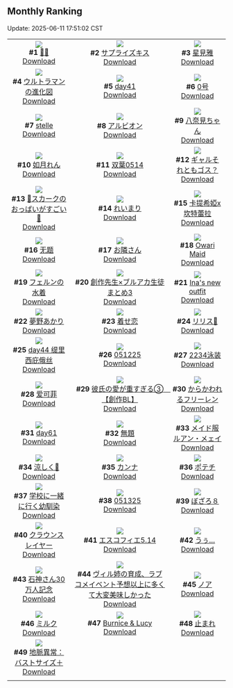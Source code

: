 ## Monthly Ranking
Update: 2025-06-11 17:51:02 CST

|      |      |      |
| :----: | :----: | :----: |
| ![](https://i.pixiv.re/c/240x480/img-master/img/2025/05/14/00/00/08/130377267_p0_master1200.jpg)<br>**#1** [💙💙](https://www.pixiv.net/artworks/130377267)<br>[Download](https://i.pixiv.re/img-original/img/2025/05/14/00/00/08/130377267_p0.png) | ![](https://i.pixiv.re/c/240x480/img-master/img/2025/05/13/00/00/23/130344168_p0_master1200.jpg)<br>**#2** [サプライズキス](https://www.pixiv.net/artworks/130344168)<br>[Download](https://i.pixiv.re/img-original/img/2025/05/13/00/00/23/130344168_p0.png) | ![](https://i.pixiv.re/c/240x480/img-master/img/2025/05/14/12/39/47/130391208_p0_master1200.jpg)<br>**#3** [星見雅](https://www.pixiv.net/artworks/130391208)<br>[Download](https://i.pixiv.re/img-original/img/2025/05/14/12/39/47/130391208_p0.jpg) |
| ![](https://i.pixiv.re/c/240x480/img-master/img/2025/05/14/00/08/45/130377922_p0_master1200.jpg)<br>**#4** [ウルトラマンの進化図](https://www.pixiv.net/artworks/130377922)<br>[Download](https://i.pixiv.re/img-original/img/2025/05/14/00/08/45/130377922_p0.png) | ![](https://i.pixiv.re/c/240x480/img-master/img/2025/05/14/00/32/47/130378838_p0_master1200.jpg)<br>**#5** [day41](https://www.pixiv.net/artworks/130378838)<br>[Download](https://i.pixiv.re/img-original/img/2025/05/14/00/32/47/130378838_p0.jpg) | ![](https://i.pixiv.re/c/240x480/img-master/img/2025/05/14/19/00/03/130399299_p0_master1200.jpg)<br>**#6** [0号](https://www.pixiv.net/artworks/130399299)<br>[Download](https://i.pixiv.re/img-original/img/2025/05/14/19/00/03/130399299_p0.jpg) |
| ![](https://i.pixiv.re/c/240x480/img-master/img/2025/05/14/13/40/51/130392354_p0_master1200.jpg)<br>**#7** [stelle](https://www.pixiv.net/artworks/130392354)<br>[Download](https://i.pixiv.re/img-original/img/2025/05/14/13/40/51/130392354_p0.png) | ![](https://i.pixiv.re/c/240x480/img-master/img/2025/05/14/22/23/37/130407369_p0_master1200.jpg)<br>**#8** [アルビオン](https://www.pixiv.net/artworks/130407369)<br>[Download](https://i.pixiv.re/img-original/img/2025/05/14/22/23/37/130407369_p0.jpg) | ![](https://i.pixiv.re/c/240x480/img-master/img/2025/05/15/01/25/37/130414815_p0_master1200.jpg)<br>**#9** [八奈見ちゃん](https://www.pixiv.net/artworks/130414815)<br>[Download](https://i.pixiv.re/img-original/img/2025/05/15/01/25/37/130414815_p0.png) |
| ![](https://i.pixiv.re/c/240x480/img-master/img/2025/05/14/11/00/02/130389355_p0_master1200.jpg)<br>**#10** [如月れん](https://www.pixiv.net/artworks/130389355)<br>[Download](https://i.pixiv.re/img-original/img/2025/05/14/11/00/02/130389355_p0.png) | ![](https://i.pixiv.re/c/240x480/img-master/img/2025/05/14/07/41/50/130386405_p0_master1200.jpg)<br>**#11** [双葉0514](https://www.pixiv.net/artworks/130386405)<br>[Download](https://i.pixiv.re/img-original/img/2025/05/14/07/41/50/130386405_p0.jpg) | ![](https://i.pixiv.re/c/240x480/img-master/img/2025/05/12/00/00/24/130309644_p0_master1200.jpg)<br>**#12** [ギャルそれともゴス？](https://www.pixiv.net/artworks/130309644)<br>[Download](https://i.pixiv.re/img-original/img/2025/05/12/00/00/24/130309644_p0.png) |
| ![](https://i.pixiv.re/c/240x480/img-master/img/2025/05/14/00/00/12/130377299_p0_master1200.jpg)<br>**#13** [🌌スカークのおっぱいがすごい💙](https://www.pixiv.net/artworks/130377299)<br>[Download](https://i.pixiv.re/img-original/img/2025/05/14/00/00/12/130377299_p0.jpg) | ![](https://i.pixiv.re/c/240x480/img-master/img/2025/05/13/04/30/01/130350644_p0_master1200.jpg)<br>**#14** [れいまり](https://www.pixiv.net/artworks/130350644)<br>[Download](https://i.pixiv.re/img-original/img/2025/05/13/04/30/01/130350644_p0.jpg) | ![](https://i.pixiv.re/c/240x480/img-master/img/2025/05/12/18/00/07/130330225_p0_master1200.jpg)<br>**#15** [卡提希婭x坎特蕾拉](https://www.pixiv.net/artworks/130330225)<br>[Download](https://i.pixiv.re/img-original/img/2025/05/12/18/00/07/130330225_p0.jpg) |
| ![](https://i.pixiv.re/c/240x480/img-master/img/2025/05/13/16/04/23/130361482_p0_master1200.jpg)<br>**#16** [无题](https://www.pixiv.net/artworks/130361482)<br>[Download](https://i.pixiv.re/img-original/img/2025/05/13/16/04/23/130361482_p0.png) | ![](https://i.pixiv.re/c/240x480/img-master/img/2025/05/14/03/11/56/130382530_p0_master1200.jpg)<br>**#17** [お隣さん](https://www.pixiv.net/artworks/130382530)<br>[Download](https://i.pixiv.re/img-original/img/2025/05/14/03/11/56/130382530_p0.png) | ![](https://i.pixiv.re/c/240x480/img-master/img/2025/05/13/16/31/55/130361940_p0_master1200.jpg)<br>**#18** [Owari Maid](https://www.pixiv.net/artworks/130361940)<br>[Download](https://i.pixiv.re/img-original/img/2025/05/13/16/31/55/130361940_p0.jpg) |
| ![](https://i.pixiv.re/c/240x480/img-master/img/2025/05/15/00/00/15/130411600_p0_master1200.jpg)<br>**#19** [フェルンの水着](https://www.pixiv.net/artworks/130411600)<br>[Download](https://i.pixiv.re/img-original/img/2025/05/15/00/00/15/130411600_p0.png) | ![](https://i.pixiv.re/c/240x480/img-master/img/2025/05/12/17/30/16/130329468_p0_master1200.jpg)<br>**#20** [創作先生×ブルアカ生徒まとめ3](https://www.pixiv.net/artworks/130329468)<br>[Download](https://i.pixiv.re/img-original/img/2025/05/12/17/30/16/130329468_p0.png) | ![](https://i.pixiv.re/c/240x480/img-master/img/2025/05/14/07/12/17/130385934_p0_master1200.jpg)<br>**#21** [Ina's new outfit](https://www.pixiv.net/artworks/130385934)<br>[Download](https://i.pixiv.re/img-original/img/2025/05/14/07/12/17/130385934_p0.jpg) |
| ![](https://i.pixiv.re/c/240x480/img-master/img/2025/05/14/11/00/02/130389352_p0_master1200.jpg)<br>**#22** [夢野あかり](https://www.pixiv.net/artworks/130389352)<br>[Download](https://i.pixiv.re/img-original/img/2025/05/14/11/00/02/130389352_p0.png) | ![](https://i.pixiv.re/c/240x480/img-master/img/2025/05/14/14/08/05/130392845_p0_master1200.jpg)<br>**#23** [着せ恋](https://www.pixiv.net/artworks/130392845)<br>[Download](https://i.pixiv.re/img-original/img/2025/05/14/14/08/05/130392845_p0.png) | ![](https://i.pixiv.re/c/240x480/img-master/img/2025/05/13/00/08/46/130344823_p0_master1200.jpg)<br>**#24** [リリス🖤](https://www.pixiv.net/artworks/130344823)<br>[Download](https://i.pixiv.re/img-original/img/2025/05/13/00/08/46/130344823_p0.jpg) |
| ![](https://i.pixiv.re/c/240x480/img-master/img/2025/05/14/18/28/14/130398393_p0_master1200.jpg)<br>**#25** [day44 缇里西庇俄丝](https://www.pixiv.net/artworks/130398393)<br>[Download](https://i.pixiv.re/img-original/img/2025/05/14/18/28/14/130398393_p0.jpg) | ![](https://i.pixiv.re/c/240x480/img-master/img/2025/05/12/23/13/35/130341974_p0_master1200.jpg)<br>**#26** [051225](https://www.pixiv.net/artworks/130341974)<br>[Download](https://i.pixiv.re/img-original/img/2025/05/12/23/13/35/130341974_p0.jpg) | ![](https://i.pixiv.re/c/240x480/img-master/img/2025/05/13/20/24/01/130368608_p0_master1200.jpg)<br>**#27** [2234泳装](https://www.pixiv.net/artworks/130368608)<br>[Download](https://i.pixiv.re/img-original/img/2025/05/13/20/24/01/130368608_p0.jpg) |
| ![](https://i.pixiv.re/c/240x480/img-master/img/2025/05/15/20/52/18/130438014_p0_master1200.jpg)<br>**#28** [爱可菲](https://www.pixiv.net/artworks/130438014)<br>[Download](https://i.pixiv.re/img-original/img/2025/05/15/20/52/18/130438014_p0.jpg) | ![](https://i.pixiv.re/c/240x480/img-master/img/2025/05/16/18/53/23/130468061_p0_master1200.jpg)<br>**#29** [彼氏の愛が重すぎる③　【創作BL】](https://www.pixiv.net/artworks/130468061)<br>[Download](https://i.pixiv.re/img-original/img/2025/05/16/18/53/23/130468061_p0.jpg) | ![](https://i.pixiv.re/c/240x480/img-master/img/2025/05/12/00/00/22/130309636_p0_master1200.jpg)<br>**#30** [からかわれるフリーレン](https://www.pixiv.net/artworks/130309636)<br>[Download](https://i.pixiv.re/img-original/img/2025/05/12/00/00/22/130309636_p0.png) |
| ![](https://i.pixiv.re/c/240x480/img-master/img/2025/05/14/19/57/37/130401195_p0_master1200.jpg)<br>**#31** [day61](https://www.pixiv.net/artworks/130401195)<br>[Download](https://i.pixiv.re/img-original/img/2025/05/14/19/57/37/130401195_p0.jpg) | ![](https://i.pixiv.re/c/240x480/img-master/img/2025/05/14/20/10/21/130401866_p0_master1200.jpg)<br>**#32** [無題](https://www.pixiv.net/artworks/130401866)<br>[Download](https://i.pixiv.re/img-original/img/2025/05/14/20/10/21/130401866_p0.png) | ![](https://i.pixiv.re/c/240x480/img-master/img/2025/05/12/20/24/00/130335058_p0_master1200.jpg)<br>**#33** [メイド服ルアン・メェイ](https://www.pixiv.net/artworks/130335058)<br>[Download](https://i.pixiv.re/img-original/img/2025/05/12/20/24/00/130335058_p0.jpg) |
| ![](https://i.pixiv.re/c/240x480/img-master/img/2025/05/14/06/56/38/130385633_p0_master1200.jpg)<br>**#34** [涼しく🩵](https://www.pixiv.net/artworks/130385633)<br>[Download](https://i.pixiv.re/img-original/img/2025/05/14/06/56/38/130385633_p0.jpg) | ![](https://i.pixiv.re/c/240x480/img-master/img/2025/05/14/23/32/30/130410326_p0_master1200.jpg)<br>**#35** [カンナ](https://www.pixiv.net/artworks/130410326)<br>[Download](https://i.pixiv.re/img-original/img/2025/05/14/23/32/30/130410326_p0.png) | ![](https://i.pixiv.re/c/240x480/img-master/img/2025/05/14/09/58/05/130388414_p0_master1200.jpg)<br>**#36** [ポテチ](https://www.pixiv.net/artworks/130388414)<br>[Download](https://i.pixiv.re/img-original/img/2025/05/14/09/58/05/130388414_p0.jpg) |
| ![](https://i.pixiv.re/c/240x480/img-master/img/2025/05/13/17/47/02/130363587_p0_master1200.jpg)<br>**#37** [学校に一緒に行く幼馴染](https://www.pixiv.net/artworks/130363587)<br>[Download](https://i.pixiv.re/img-original/img/2025/05/13/17/47/02/130363587_p0.png) | ![](https://i.pixiv.re/c/240x480/img-master/img/2025/05/13/23/35/46/130376260_p0_master1200.jpg)<br>**#38** [051325](https://www.pixiv.net/artworks/130376260)<br>[Download](https://i.pixiv.re/img-original/img/2025/05/13/23/35/46/130376260_p0.jpg) | ![](https://i.pixiv.re/c/240x480/img-master/img/2025/05/14/21/25/05/130404766_p0_master1200.jpg)<br>**#39** [ぼざろ８](https://www.pixiv.net/artworks/130404766)<br>[Download](https://i.pixiv.re/img-original/img/2025/05/14/21/25/05/130404766_p0.jpg) |
| ![](https://i.pixiv.re/c/240x480/img-master/img/2025/05/13/18/08/18/130364333_p0_master1200.jpg)<br>**#40** [クラウンスレイヤー](https://www.pixiv.net/artworks/130364333)<br>[Download](https://i.pixiv.re/img-original/img/2025/05/13/18/08/18/130364333_p0.jpg) | ![](https://i.pixiv.re/c/240x480/img-master/img/2025/05/14/19/00/02/130399287_p0_master1200.jpg)<br>**#41** [エスコフィエ5.14](https://www.pixiv.net/artworks/130399287)<br>[Download](https://i.pixiv.re/img-original/img/2025/05/14/19/00/02/130399287_p0.jpg) | ![](https://i.pixiv.re/c/240x480/img-master/img/2025/05/13/21/47/49/130371792_p0_master1200.jpg)<br>**#42** [うぅ…](https://www.pixiv.net/artworks/130371792)<br>[Download](https://i.pixiv.re/img-original/img/2025/05/13/21/47/49/130371792_p0.jpg) |
| ![](https://i.pixiv.re/c/240x480/img-master/img/2025/05/16/00/00/13/130445719_p0_master1200.jpg)<br>**#43** [石神さん30万人記念](https://www.pixiv.net/artworks/130445719)<br>[Download](https://i.pixiv.re/img-original/img/2025/05/16/00/00/13/130445719_p0.png) | ![](https://i.pixiv.re/c/240x480/img-master/img/2025/05/14/16/56/03/130395643_p0_master1200.jpg)<br>**#44** [ヴィル姉の育成、ラブコメイベント予想以上に多くて大変美味しかった](https://www.pixiv.net/artworks/130395643)<br>[Download](https://i.pixiv.re/img-original/img/2025/05/14/16/56/03/130395643_p0.png) | ![](https://i.pixiv.re/c/240x480/img-master/img/2025/05/13/16/04/26/130361483_p0_master1200.jpg)<br>**#45** [ノア](https://www.pixiv.net/artworks/130361483)<br>[Download](https://i.pixiv.re/img-original/img/2025/05/13/16/04/26/130361483_p0.png) |
| ![](https://i.pixiv.re/c/240x480/img-master/img/2025/05/14/20/30/03/130402603_p0_master1200.jpg)<br>**#46** [ミルク](https://www.pixiv.net/artworks/130402603)<br>[Download](https://i.pixiv.re/img-original/img/2025/05/14/20/30/03/130402603_p0.png) | ![](https://i.pixiv.re/c/240x480/img-master/img/2025/05/13/18/45/03/130365271_p0_master1200.jpg)<br>**#47** [Burnice & Lucy](https://www.pixiv.net/artworks/130365271)<br>[Download](https://i.pixiv.re/img-original/img/2025/05/13/18/45/03/130365271_p0.png) | ![](https://i.pixiv.re/c/240x480/img-master/img/2025/05/12/00/00/20/130309613_p0_master1200.jpg)<br>**#48** [止まれ](https://www.pixiv.net/artworks/130309613)<br>[Download](https://i.pixiv.re/img-original/img/2025/05/12/00/00/20/130309613_p0.png) |
| ![](https://i.pixiv.re/c/240x480/img-master/img/2025/05/12/21/30/01/130337664_p0_master1200.jpg)<br>**#49** [地脈異常：バストサイズ＋](https://www.pixiv.net/artworks/130337664)<br>[Download](https://i.pixiv.re/img-original/img/2025/05/12/21/30/01/130337664_p0.jpg) |
|      |      |
